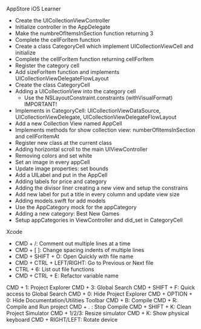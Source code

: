 AppStore iOS Learner  

- Create the UICollectionViewController
- Initialize controller in the AppDelegate
- Make the numbreOfItemsInSection function returning 3
- Complete the cellForItem function
- Create a class CategoryCell which implement UICollectionViewCell and initialize
- Complete the cellForItem function returning cellForItem
- Register the category cell
- Add sizeForItem function and implements UICollectionViewDelegateFlowLayout
- Create the class CategoryCell
- Adding a UICollectionView into the category cell
    - Use the NSLayoutConstraint.constraints (withVisualFormat) IMPORTANT!
- Implements in CategoryCell: UICollectionViewDataSource, UICollectionViewDelegate, UICollectionViewDelegateFlowLayout
- Add a new Collection View named AppCell
- Implements methods for show collection view: numberOfItemsInSection and cellForItemAt
- Register new class at the current class 
- Adding horizontal scroll to the main UIViewController
- Removing colors and set white 
- Set an image in every appCell
- Update image properties: set bounds
- Add a UILabel and put in the AppCell
- Adding labels for price and category
- Adding the divisor liner creating a new view and setup the constrains
- Add new label for put a title in every column and update view size
- Adding models.swift for add models
- Use the AppCategory mock for the appCategory
- Adding a new category: Best New Games 
- Setup appCategories in ViewController and did_set in CategoryCell 

Xcode

- CMD + /: Comment out multiple lines at a time
- CMD + [ ]: Change spacing indents of multiple lines
- CMD + SHIFT + O: Open Quickly with file name
- CMD + CTRL + LEFT/RIGHT: Go to Previous or Next file
- CTRL + 6: List out file functions
- CMD + CTRL + E: Refactor variable name

CMD + 1: Project Explorer
CMD + 3: Global Search
CMD + SHIFT + F: Quick access to Global Search
CMD + 0: Hide Project Explorer
CMD + OPTION + 0: Hide Documentation/Utilities Toolbar
CMD + B: Compile
CMD + R: Compile and Run project
CMD + . : Stop Compile
CMD + SHIFT + K: Clean Project
Simulator
CMD + 1/2/3: Resize simulator
CMD + K: Show physical keyboard
CMD + RIGHT/LEFT: Rotate device
